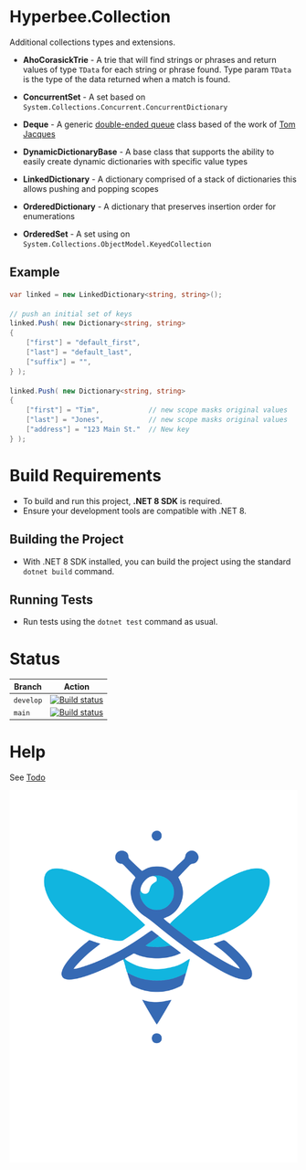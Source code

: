 ﻿# Hyperbee.Collection

Additional collections types and extensions.

* **AhoCorasickTrie** - A trie that will find strings or phrases and return values of type `TData` for each string or phrase found.  Type param `TData` is the type of the data returned when a match is found.

* **ConcurrentSet** - A set based on `System.Collections.Concurrent.ConcurrentDictionary`

* **Deque** - A generic [double-ended queue](https://en.wikipedia.org/wiki/Double-ended_queue) class based of the work of [Tom Jacques](https://github.com/tejacques/Deque)

* **DynamicDictionaryBase** - A base class that supports the ability to easily create dynamic dictionaries with specific value types

* **LinkedDictionary** - A dictionary comprised of a stack of dictionaries this allows pushing and popping scopes

* **OrderedDictionary** - A dictionary that preserves insertion order for enumerations

* **OrderedSet** - A set using on `System.Collections.ObjectModel.KeyedCollection`

## Example
```csharp
var linked = new LinkedDictionary<string, string>();

// push an initial set of keys
linked.Push( new Dictionary<string, string>
{
    ["first"] = "default_first",
    ["last"] = "default_last",
    ["suffix"] = "",
} );

linked.Push( new Dictionary<string, string>
{
    ["first"] = "Tim",            // new scope masks original values
    ["last"] = "Jones",           // new scope masks original values
    ["address"] = "123 Main St."  // New key
} );
```


# Build Requirements

* To build and run this project, **.NET 8 SDK** is required.
* Ensure your development tools are compatible with .NET 8.

## Building the Project

* With .NET 8 SDK installed, you can build the project using the standard `dotnet build` command.

## Running Tests

* Run tests using the `dotnet test` command as usual.


# Status

| Branch     | Action                                                                                                                                                                                                                      |
|------------|-----------------------------------------------------------------------------------------------------------------------------------------------------------------------------------------------------------------------------|
| `develop`  | [![Build status](https://github.com/Stillpoint-Software/hyperbee.collection/actions/workflows/publish.yml/badge.svg?branch=develop)](https://github.com/Stillpoint-Software/hyperbee.collection/actions/workflows/publish.yml)  |
| `main`     | [![Build status](https://github.com/Stillpoint-Software/hyperbee.collection/actions/workflows/publish.yml/badge.svg)](https://github.com/Stillpoint-Software/hyperbee.collection/actions/workflows/publish.yml)                 |


# Help

See [Todo](https://github.com/Stillpoint-Software/hyperbee.collections/blob/main/docs/todo.md)

[![Hyperbee.Collections](https://github.com/Stillpoint-Software/Hyperbee.Collections/blob/main/assets/hyperbee.svg?raw=true)](https://github.com/Stillpoint-Software/Hyperbee.Collections)
